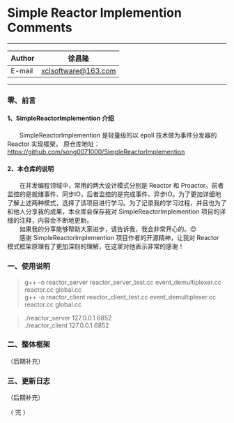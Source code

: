 Simple Reactor Implemention Comments
===========================
****
	
|Author|徐昌隆|
|---|---
|E-mail|xclsoftware@163.com

****
### 零、前言
#### 1、SimpleReactorImplemention 介绍
　　SimpleReactorImplemention 是轻量级的以 epoll 技术做为事件分发器的 Reactor 实现框架。
原仓库地址：https://github.com/song0071000/SimpleReactorImplemention
#### 2、本仓库的说明
　　在并发编程领域中，常用的两大设计模式分别是 Reactor 和 Proactor。前者监控的是就绪事件、同步IO，后者监控的是完成事件、异步IO。为了更加详细地了解上述两种模式，选择了该项目进行学习。为了记录我的学习过程，并且也为了和他人分享我的成果，本仓库会保存我对 SimpleReactorImplemention 项目的详细的注释，内容会不断地更新。  
　　如果我的分享能够帮助大家进步，请告诉我，我会非常开心的。😊  
　　感谢 SimpleReactorImplemention 项目作者的开源精神，让我对 Reactor 模式框架原理有了更加深刻的理解，在这里对他表示非常的感谢！
### 一、使用说明
>g++ -o reactor_server reactor_server_test.cc event_demultiplexer.cc reactor.cc global.cc   
>g++ -o reactor_client reactor_client_test.cc event_demultiplexer.cc reactor.cc global.cc   

>./reactor_server 127.0.0.1 6852   
>./reactor_client 127.0.0.1 6852   
### 二、整体框架
（后期补充）
### 三、更新日志
（后期补充）


（ 完 ）
